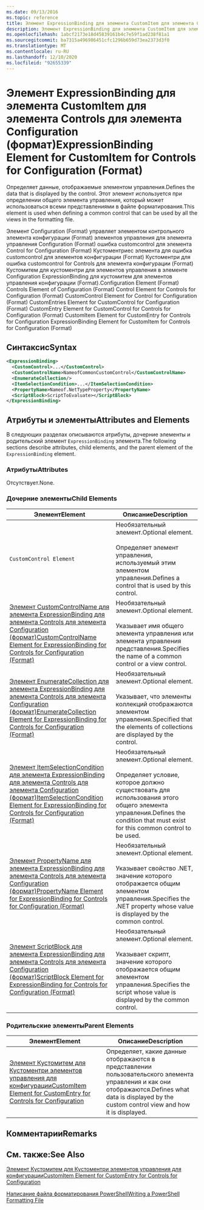 ```yaml
---
ms.date: 09/13/2016
ms.topic: reference
title: Элемент ExpressionBinding для элемента CustomItem для элемента Controls для элемента Configuration (формат)
description: Элемент ExpressionBinding для элемента CustomItem для элемента Controls для элемента Configuration (формат)
ms.openlocfilehash: 1abcf2173e18d45839161b4c7e59f1ad238f81a1
ms.sourcegitcommit: ba7315a496986451cfc1296b659d73ea2373d3f0
ms.translationtype: MT
ms.contentlocale: ru-RU
ms.lasthandoff: 12/10/2020
ms.locfileid: "92655339"
---
```

# <a name="expressionbinding-element-for-customitem-for-controls-for-configuration-format"></a><span data-ttu-id="ff216-103">Элемент ExpressionBinding для элемента CustomItem для элемента Controls для элемента Configuration (формат)</span><span class="sxs-lookup"><span data-stu-id="ff216-103">ExpressionBinding Element for CustomItem for Controls for Configuration (Format)</span></span>

<span data-ttu-id="ff216-104">Определяет данные, отображаемые элементом управления.</span><span class="sxs-lookup"><span data-stu-id="ff216-104">Defines the data that is displayed by the control.</span></span> <span data-ttu-id="ff216-105">Этот элемент используется при определении общего элемента управления, который может использоваться всеми представлениями в файле форматирования.</span><span class="sxs-lookup"><span data-stu-id="ff216-105">This element is used when defining a common control that can be used by all the views in the formatting file.</span></span>

<span data-ttu-id="ff216-106">Элемент Configuration (Format) управляет элементом контрольного элемента конфигурации (Format) элементов управления для элемента управления Configuration (Format) ошибка customcontrol для элемента Control for Configuration (Format) Кустоментриес элемента для ошибка customcontrol для элементов конфигурации (Format) Кустоментри для ошибка customcontrol for Controls для элемента конфигурации (Format) Кустомитем для кустоментри для элементов управления в элементе Configuration ExpressionBinding для кустомитем для элементов управления конфигурации (Format).</span><span class="sxs-lookup"><span data-stu-id="ff216-106">Configuration Element (Format) Controls Element of Configuration (Format) Control Element for Controls for Configuration (Format) CustomControl Element for Control for Configuration (Format) CustomEntries Element for CustomControl for Configuration (Format) CustomEntry Element for CustomControl for Controls for Configuration (Format) CustomItem Element for CustomEntry for Controls for Configuration ExpressionBinding Element for CustomItem for Controls for Configuration (Format)</span></span>

## <a name="syntax"></a><span data-ttu-id="ff216-107">Синтаксис</span><span class="sxs-lookup"><span data-stu-id="ff216-107">Syntax</span></span>

```xml
<ExpressionBinding>
  <CustomControl>...</CustomControl>
  <CustomControlName>NameofCommonCustomControl</CustomControlName>
  <EnumerateCollection/>
  <ItemSelectionCondition>...</ItemSelectionCondition>
  <PropertyName>Nameof.NetTypeProperty</PropertyName>
  <ScriptBlock>ScriptToEvaluate></ScriptBlock>
</ExpressionBinding>
```

## <a name="attributes-and-elements"></a><span data-ttu-id="ff216-108">Атрибуты и элементы</span><span class="sxs-lookup"><span data-stu-id="ff216-108">Attributes and Elements</span></span>

<span data-ttu-id="ff216-109">В следующих разделах описываются атрибуты, дочерние элементы и родительский элемент `ExpressionBinding` элемента.</span><span class="sxs-lookup"><span data-stu-id="ff216-109">The following sections describe attributes, child elements, and the parent element of the `ExpressionBinding` element.</span></span>

### <a name="attributes"></a><span data-ttu-id="ff216-110">Атрибуты</span><span class="sxs-lookup"><span data-stu-id="ff216-110">Attributes</span></span>

<span data-ttu-id="ff216-111">Отсутствует.</span><span class="sxs-lookup"><span data-stu-id="ff216-111">None.</span></span>

### <a name="child-elements"></a><span data-ttu-id="ff216-112">Дочерние элементы</span><span class="sxs-lookup"><span data-stu-id="ff216-112">Child Elements</span></span>

|<span data-ttu-id="ff216-113">Элемент</span><span class="sxs-lookup"><span data-stu-id="ff216-113">Element</span></span>|<span data-ttu-id="ff216-114">Описание</span><span class="sxs-lookup"><span data-stu-id="ff216-114">Description</span></span>|
|-------------|-----------------|
|`CustomControl Element`|<span data-ttu-id="ff216-115">Необязательный элемент.</span><span class="sxs-lookup"><span data-stu-id="ff216-115">Optional element.</span></span><br /><br /> <span data-ttu-id="ff216-116">Определяет элемент управления, используемый этим элементом управления.</span><span class="sxs-lookup"><span data-stu-id="ff216-116">Defines a control that is used by this control.</span></span>|
|[<span data-ttu-id="ff216-117">Элемент CustomControlName для элемента ExpressionBinding для элемента Controls для элемента Configuration (формат)</span><span class="sxs-lookup"><span data-stu-id="ff216-117">CustomControlName Element for ExpressionBinding for Controls for Configuration (Format)</span></span>](./customcontrolname-element-for-expressionbinding-for-controls-for-configuration-format.md)|<span data-ttu-id="ff216-118">Необязательный элемент.</span><span class="sxs-lookup"><span data-stu-id="ff216-118">Optional element.</span></span><br /><br /> <span data-ttu-id="ff216-119">Указывает имя общего элемента управления или элемента управления представления.</span><span class="sxs-lookup"><span data-stu-id="ff216-119">Specifies the name of a common control or a view control.</span></span>|
|[<span data-ttu-id="ff216-120">Элемент EnumerateCollection для элемента ExpressionBinding для элемента Controls для элемента Configuration (формат)</span><span class="sxs-lookup"><span data-stu-id="ff216-120">EnumerateCollection Element for ExpressionBinding for Controls for Configuration (Format)</span></span>](./enumeratecollection-element-for-expressionbinding-for-controls-for-configuration-format.md)|<span data-ttu-id="ff216-121">Необязательный элемент.</span><span class="sxs-lookup"><span data-stu-id="ff216-121">Optional element.</span></span><br /><br /> <span data-ttu-id="ff216-122">Указывает, что элементы коллекций отображаются элементом управления.</span><span class="sxs-lookup"><span data-stu-id="ff216-122">Specified that the elements of collections are displayed by the control.</span></span>|
|[<span data-ttu-id="ff216-123">Элемент ItemSelectionCondition для элемента ExpressionBinding для элемента Controls для элемента Configuration (формат)</span><span class="sxs-lookup"><span data-stu-id="ff216-123">ItemSelectionCondition Element for ExpressionBinding for Controls for Configuration (Format)</span></span>](./itemselectioncondition-element-for-expressionbinding-for-controls-for-configuration-format.md)|<span data-ttu-id="ff216-124">Необязательный элемент.</span><span class="sxs-lookup"><span data-stu-id="ff216-124">Optional element.</span></span><br /><br /> <span data-ttu-id="ff216-125">Определяет условие, которое должно существовать для использования этого общего элемента управления.</span><span class="sxs-lookup"><span data-stu-id="ff216-125">Defines the condition that must exist for this common control to be used.</span></span>|
|[<span data-ttu-id="ff216-126">Элемент PropertyName для элемента ExpressionBinding для элемента Controls для элемента Configuration (формат)</span><span class="sxs-lookup"><span data-stu-id="ff216-126">PropertyName Element for ExpressionBinding for Controls for Configuration (Format)</span></span>](./propertyname-element-for-expressionbinding-for-controls-for-configuration-format.md)|<span data-ttu-id="ff216-127">Необязательный элемент.</span><span class="sxs-lookup"><span data-stu-id="ff216-127">Optional element.</span></span><br /><br /> <span data-ttu-id="ff216-128">Указывает свойство .NET, значение которого отображается общим элементом управления.</span><span class="sxs-lookup"><span data-stu-id="ff216-128">Specifies the .NET property whose value is displayed by the common control.</span></span>|
|[<span data-ttu-id="ff216-129">Элемент ScriptBlock для элемента ExpressionBinding для элемента Controls для элемента Configuration (формат)</span><span class="sxs-lookup"><span data-stu-id="ff216-129">ScriptBlock Element for ExpressionBinding for Controls for Configuration (Format)</span></span>](./scriptblock-element-for-expressionbinding-for-controls-for-configuration-format.md)|<span data-ttu-id="ff216-130">Необязательный элемент.</span><span class="sxs-lookup"><span data-stu-id="ff216-130">Optional element.</span></span><br /><br /> <span data-ttu-id="ff216-131">Указывает скрипт, значение которого отображается общим элементом управления.</span><span class="sxs-lookup"><span data-stu-id="ff216-131">Specifies the script whose value is displayed by the common control.</span></span>|

### <a name="parent-elements"></a><span data-ttu-id="ff216-132">Родительские элементы</span><span class="sxs-lookup"><span data-stu-id="ff216-132">Parent Elements</span></span>

|<span data-ttu-id="ff216-133">Элемент</span><span class="sxs-lookup"><span data-stu-id="ff216-133">Element</span></span>|<span data-ttu-id="ff216-134">Описание</span><span class="sxs-lookup"><span data-stu-id="ff216-134">Description</span></span>|
|-------------|-----------------|
|[<span data-ttu-id="ff216-135">Элемент Кустомитем для Кустоментри элементов управления для конфигурации</span><span class="sxs-lookup"><span data-stu-id="ff216-135">CustomItem Element for CustomEntry for Controls for Configuration</span></span>](./customitem-element-for-customentry-for-controls-for-configuration-format.md)|<span data-ttu-id="ff216-136">Определяет, какие данные отображаются в представлении пользовательского элемента управления и как они отображаются.</span><span class="sxs-lookup"><span data-stu-id="ff216-136">Defines what data is displayed by the custom control view and how it is displayed.</span></span>|

## <a name="remarks"></a><span data-ttu-id="ff216-137">Комментарии</span><span class="sxs-lookup"><span data-stu-id="ff216-137">Remarks</span></span>

## <a name="see-also"></a><span data-ttu-id="ff216-138">См. также:</span><span class="sxs-lookup"><span data-stu-id="ff216-138">See Also</span></span>

[<span data-ttu-id="ff216-139">Элемент Кустомитем для Кустоментри элементов управления для конфигурации</span><span class="sxs-lookup"><span data-stu-id="ff216-139">CustomItem Element for CustomEntry for Controls for Configuration</span></span>](./customitem-element-for-customentry-for-controls-for-configuration-format.md)

[<span data-ttu-id="ff216-140">Написание файла форматирования PowerShell</span><span class="sxs-lookup"><span data-stu-id="ff216-140">Writing a PowerShell Formatting File</span></span>](./writing-a-powershell-formatting-file.md)
